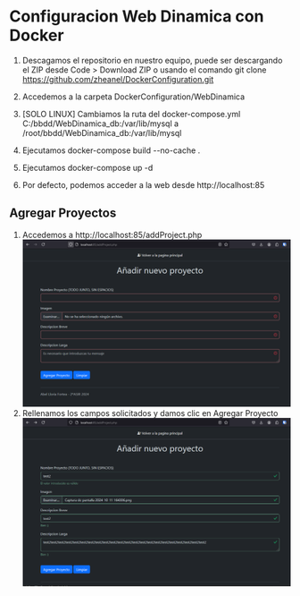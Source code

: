 # Configuracion Web Dinamica con Docker

1. Descagamos el repositorio en nuestro equipo, puede ser descargando el ZIP desde Code > Download ZIP o usando el comando git clone https://github.com/zheanel/DockerConfiguration.git

2. Accedemos a la carpeta DockerConfiguration/WebDinamica
3. [SOLO LINUX] Cambiamos la ruta del docker-compose.yml C:/bbdd/WebDinamica_db:/var/lib/mysql a /root/bbdd/WebDinamica_db:/var/lib/mysql
4. Ejecutamos docker-compose build --no-cache .
5. Ejecutamos docker-compose up -d
6. Por defecto, podemos acceder a la web desde http://localhost:85

## Agregar Proyectos
1. Accedemos a http://localhost:85/addProject.php
![Setup 1](https://github.com/zheanel/DockerConfiguration/blob/main/WebDinamica/screenshots/setup1.png)
2. Rellenamos los campos solicitados y damos clic en Agregar Proyecto
![Setup 2](https://github.com/zheanel/DockerConfiguration/blob/main/WebDinamica/screenshots/setup2.png)
